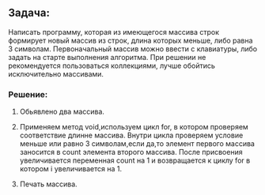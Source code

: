 ## Задача:
Написать программу, которая из имеющегося массива строк формирует новый массив из строк, длина которых меньше, либо равна 3 символам. Первоначальный массив можно ввести с клавиатуры, либо задать на старте выполнения алгоритма. При решении не рекомендуется пользоваться коллекциями, лучше обойтись исключительно массивами.

 ### Решение:
 1. Обьявлено два массива.
 
 2. Применяем метод void,используем цикл for, в котором проверяем соответствие длинне массива. 
 Внутри цикла проверяем условие меньше или равно 3 символам,если да,то элемент первого массива заносится в count элемента второго массива.
 После присвоения увеличивается переменная count на 1 и возвращается к циклу for в котором i увеличивается на 1.
 
 3. Печать массива.
